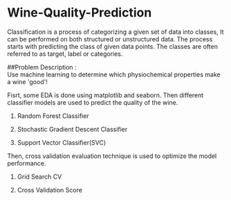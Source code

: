 # Wine-Quality-Prediction

Classification is a process of categorizing a given set of data into classes, It can be performed on both structured or unstructured data. The process starts with predicting the class of given data points. The classes are often referred to as target, label or categories.

##Problem Description : 
<br>
Use machine learning to determine which physiochemical properties make a wine 'good'! 

Fisrt, some EDA is done using matplotlib and seaborn. Then different classifier models are used to predict the quality of the wine.

1. Random Forest Classifier

2. Stochastic Gradient Descent Classifier

3. Support Vector Classifier(SVC)

Then, cross validation evaluation technique is used to optimize the model performance.

1. Grid Search CV

2. Cross Validation Score
